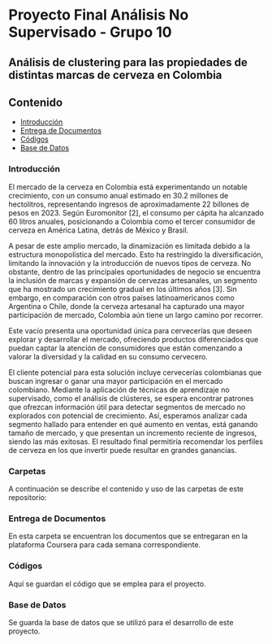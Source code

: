 # Proyecto Final Análisis No Supervisado - Grupo 10
## Análisis de clustering para las propiedades de distintas marcas de cerveza en Colombia

## Contenido
* [Introducción](#Introducción)
* [Entrega de Documentos](#Entrega-de-Documentos)
* [Códigos](#Códigos)
* [Base de Datos](#Base-de-Datos)

### Introducción
El mercado de la cerveza en Colombia está experimentando un notable crecimiento, con un consumo anual estimado en 30.2 millones de hectolitros, representando ingresos de aproximadamente 22 billones de pesos en 2023. Según Euromonitor [2], el consumo per cápita ha alcanzado 60 litros anuales, posicionando a Colombia como el tercer consumidor de cerveza en América Latina, detrás de México y Brasil. 

A pesar de este amplio mercado, la dinamización es limitada debido a la estructura monopolística del mercado. Esto ha restringido la diversificación, limitando la innovación y la introducción de nuevos tipos de cerveza. No obstante, dentro de las principales oportunidades de negocio se encuentra la inclusión de marcas y expansión de cervezas artesanales, un segmento que ha mostrado un crecimiento gradual en los últimos años [3]. Sin embargo, en comparación con otros países latinoamericanos como Argentina o Chile, donde la cerveza artesanal ha capturado una mayor participación de mercado, Colombia aún tiene un largo camino por recorrer. 

Este vacío presenta una oportunidad única para cervecerías que deseen explorar y desarrollar el mercado, ofreciendo productos diferenciados que puedan captar la atención de consumidores que están comenzando a valorar la diversidad y la calidad en su consumo cervecero. 

El cliente potencial para esta solución incluye cervecerías colombianas que buscan ingresar o ganar una mayor participación en el mercado colombiano. Mediante la aplicación de técnicas de aprendizaje no supervisado, como el análisis de clústeres, se espera encontrar patrones que ofrezcan información útil para detectar segmentos de mercado no explorados con potencial de crecimiento. Así, esperamos analizar cada segmento hallado para entender en qué aumento en ventas, está ganando tamaño de mercado, y que presentan un incremento reciente de ingresos, siendo las más exitosas. El resultado final permitiría recomendar los perfiles de cerveza en los que invertir puede resultar en grandes ganancias.

### Carpetas
A continuación se describe el contenido y uso de las carpetas de este repositorio:

### Entrega de Documentos
En esta carpeta se encuentran los documentos que se entregaran en la plataforma Coursera para cada semana correspondiente.

### Códigos
Aquí se guardan el código que se emplea para el proyecto.

### Base de Datos
Se guarda la base de datos que se utilizó para el desarrollo de este proyecto.
